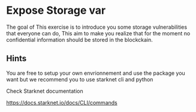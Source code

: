 # Expose Storage var

The goal of This exercise is to introduce you some storage vulnerabilities that everyone can do,
This aim to make you realize that for the moment no confidential information should be stored in the blockckain.

## Hints

You are free to setup your own envrionnement and use the package you want but we recommend you to use starknet cli and python

Check Starknet documentation

https://docs.starknet.io/docs/CLI/commands
